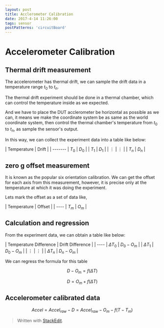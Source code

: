 ```yaml
---
layout: post
title: Acclerometer Calibration
date: 2017-4-14 11:26:00
tags: sensor
postPatterns: 'circuitBoard'
---
```


# Accelerometer Calibration

## Thermal drift measurement

The accelerometer has thermal drift, we can sample the drift data in a temperature range $t_{0}$ to $t_{n}$.  

The thermal drift experiment should be done in a thermal chamber, which can control the temperature inside as we expected. 

And we have to place the DUT acclerometer be horizontal as possible as we can, it means we make the coordinate system be as same as the world coordinate system, then control the thermal chamber's temperature from $t_{0}$ to $t_{n}$, as sample the sensor's output.  

In this way, we can collect the experiment data into a table like below:

| Temperature | Drift |
| -------
| $T_{0}$ | $D_{0}$ |
| $T_{1}$ | $D_{1}$ |
| $\vdots$ | $\vdots$ |
| $T_{n}$ | $D_{n}$ |

## zero g offset measurement

It is known as the popular six orientation calibration. We can get the offset for each axis from this measurement, however, it is precise only at the temperature at which it was doing the experiment. 

Lets mark the offset as a set of data like, 

| Temperature | Offset |
| ----
| $T_{m}$ | $O_{m}$ |

## Calculation and regression

From the experiment data, we can obtain a table like below:

| Temperature Difference | Drift Difference |
| ----
| $\Delta{T_{0}}$ | $D_{0} - O_{m}$ |
| $\Delta{T_{1}}$ | $D_{0} - O_{m}$ |
| $\vdots$ | $\vdots$ |
| $\Delta{T_{n}}$ | $D_{n} - O_{m}$ |

We can regress the formula for this table 

$$
D - O_{m} = f(\Delta{T})
$$

$$
D = O_{m} + f(\Delta{T})
$$

## Accelerometer calibrated data

$$
Accel = Accel_{raw} - D = Accel_{raw} - O_{m} - f(T - T_{m}) 
$$

> Written with [StackEdit](https://stackedit.io/).
